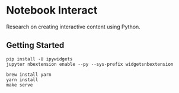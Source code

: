 Notebook Interact
=================

Research on creating interactive content using Python.

## Getting Started

```
pip install -U ipywidgets
jupyter nbextension enable --py --sys-prefix widgetsnbextension

brew install yarn
yarn install
make serve
```
